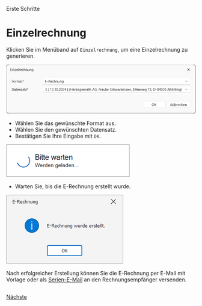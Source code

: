Erste Schritte

# Einzelrechnung
 
Klicken Sie im Menüband auf `Einzelrechnung`, um eine Einzelrechnung zu generieren.
 
<img src="/docs/Einzelrechnung.png" alt="Einzelrechnung"/>

- Wählen Sie das gewünschte Format aus.
- Wählen Sie den gewünschten Datensatz.
- Bestätigen Sie Ihre Eingabe mit `OK`.

<img src="/docs/Warten.png" alt="Warten"/>

- Warten Sie, bis die E-Rechnung erstellt wurde.

<img src="/docs/Erstellt.png" alt="Erstellt"/>

Nach erfolgreicher Erstellung können Sie die E-Rechnung per E-Mail mit Vorlage oder als [Serien-E-Mail](https://systemverwalter.cobra-hilfe.de/docs/kurzanleitung#serienmail-assistent) an den Rechnungsempfänger versenden.

##

[Nächste](./Serienrechnung.md) 
